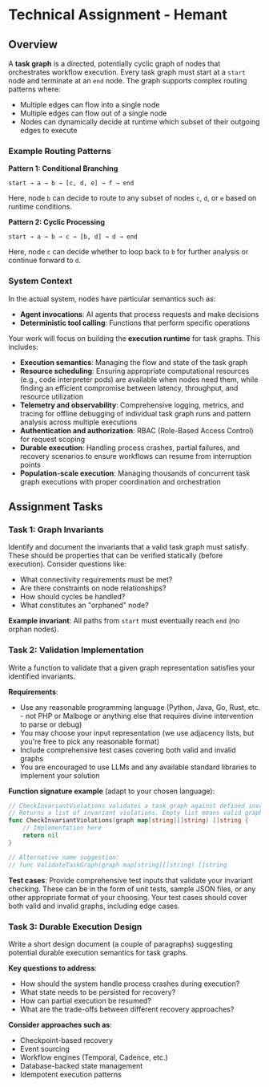 # Technical Assignment - Hemant

## Overview

A **task graph** is a directed, potentially cyclic graph of nodes that orchestrates workflow execution. Every task graph must start at a `start` node and terminate at an `end` node. The graph supports complex routing patterns where:

- Multiple edges can flow into a single node
- Multiple edges can flow out of a single node
- Nodes can dynamically decide at runtime which subset of their outgoing edges to execute

### Example Routing Patterns

**Pattern 1: Conditional Branching**

```
start → a → b → [c, d, e] → f → end

```

Here, node `b` can decide to route to any subset of nodes `c`, `d`, or `e` based on runtime conditions.

**Pattern 2: Cyclic Processing**

```
start → a → b → c → [b, d] → d → end

```

Here, node `c` can decide whether to loop back to `b` for further analysis or continue forward to `d`.

### System Context

In the actual system, nodes have particular semantics such as:

- **Agent invocations**: AI agents that process requests and make decisions
- **Deterministic tool calling**: Functions that perform specific operations

Your work will focus on building the **execution runtime** for task graphs. This includes:

- **Execution semantics**: Managing the flow and state of the task graph
- **Resource scheduling**: Ensuring appropriate computational resources (e.g., code interpreter pods) are available when nodes need them, while finding an efficient compromise between latency, throughput, and resource utilization
- **Telemetry and observability**: Comprehensive logging, metrics, and tracing for offline debugging of individual task graph runs and pattern analysis across multiple executions
- **Authentication and authorization**: RBAC (Role-Based Access Control) for request scoping
- **Durable execution**: Handling process crashes, partial failures, and recovery scenarios to ensure workflows can resume from interruption points
- **Population-scale execution**: Managing thousands of concurrent task graph executions with proper coordination and orchestration

## Assignment Tasks

### Task 1: Graph Invariants

Identify and document the invariants that a valid task graph must satisfy. These should be properties that can be verified statically (before execution). Consider questions like:

- What connectivity requirements must be met?
- Are there constraints on node relationships?
- How should cycles be handled?
- What constitutes an "orphaned" node?

**Example invariant**: All paths from `start` must eventually reach `end` (no orphan nodes).

### Task 2: Validation Implementation

Write a function to validate that a given graph representation satisfies your identified invariants.

**Requirements**:

- Use any reasonable programming language (Python, Java, Go, Rust, etc. - not PHP or Malboge or anything else that requires divine intervention to parse or debug)
- You may choose your input representation (we use adjacency lists, but you're free to pick any reasonable format)
- Include comprehensive test cases covering both valid and invalid graphs
- You are encouraged to use LLMs and any available standard libraries to implement your solution

**Function signature example** (adapt to your chosen language):

```go
// CheckInvariantViolations validates a task graph against defined invariants.
// Returns a list of invariant violations. Empty list means valid graph.
func CheckInvariantViolations(graph map[string][]string) []string {
    // Implementation here
    return nil
}

// Alternative name suggestion:
// func ValidateTaskGraph(graph map[string][]string) []string
```

**Test cases**: Provide comprehensive test inputs that validate your invariant checking. These can be in the form of unit tests, sample JSON files, or any other appropriate format of your choosing. Your test cases should cover both valid and invalid graphs, including edge cases.

### Task 3: Durable Execution Design

Write a short design document (a couple of paragraphs) suggesting potential durable execution semantics for task graphs.

**Key questions to address**:

- How should the system handle process crashes during execution?
- What state needs to be persisted for recovery?
- How can partial execution be resumed?
- What are the trade-offs between different recovery approaches?

**Consider approaches such as**:

- Checkpoint-based recovery
- Event sourcing
- Workflow engines (Temporal, Cadence, etc.)
- Database-backed state management
- Idempotent execution patterns
